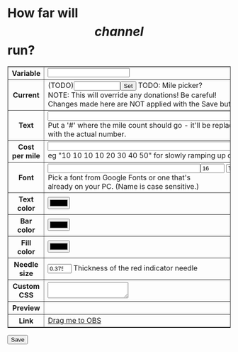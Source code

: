 # How far will $$channel$$ run?

<style>
input[type=number] {width: 4em;}
.preview-frame {
	border: 1px solid black;
	padding: 4px;
}
.preview-bg {padding: 6px;}
#preview div {width: 33%;}
#preview div:nth-of-type(2) {text-align: center;}
#preview div:nth-of-type(3) {text-align: right;}
</style>

<table border=1>
<tr><th>Variable</th><td><input size=20 name=varname></td></tr>
<tr><th>Current</th><td>(TODO)<input size=10 name=value><button type=button>Set</button> TODO: Mile picker?<br>
	NOTE: This will override any donations! Be careful!
	<br> Changes made here are NOT applied with the Save button.
</td></tr>
<tr><th>Text</th><td><input size=60 name=text><br>Put a '#' where the mile count should go - it'll be replaced<br>with the actual number.</td></tr>
<tr><th>Cost per mile</th><td><input size=60 name=thresholds><br>eg "10 10 10 10 20 30 40 50" for slowly ramping up costs</td></tr>
<tr><th>Font</th><td>
	<input size=40 name=font><input name=fontsize type=number value=16>
	<select><option>TODO</option><option>normal</option><option>bold</option></select><br>
	Pick a font from Google Fonts or one that's<br>
	already on your PC. (Name is case sensitive.)
</td></tr>
<tr><th>Text color</th><td><input type=color name=color></td></tr>
<tr><th>Bar color</th><td><input type=color name=barcolor></td></tr>
<tr><th>Fill color</th><td><input type=color name=fillcolor></td></tr>
<tr><th>Needle size</th><td><input type=number name=needlesize min=0 max=1 step=0.005 value=0.375> Thickness of the red indicator needle</td></tr>
<tr><th>Custom CSS</th><td><textarea name=css></textarea></td></tr>
<tr><th>Preview</th><td><div id=preview></div></td></tr>
<tr><th>Link</th><td><a href="monitors?view=$$nonce$$" class=monitorlink>Drag me to OBS</a></td></tr>
</table>
<input type=submit value=Save>

<script>let channame = $$channame$$, nonce = "$$nonce$$", css_attributes = "$$css_attributes$$", info = $$info$$, sample = $$sample$$;</script>
<script type=module src="$$static||noobsrun.js$$"></script>
